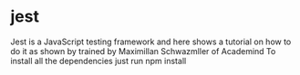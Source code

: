 # jest
Jest is a JavaScript testing framework and here shows a tutorial on how to do it as shown by trained by Maximillan Schwazmller of Academind 
To install all the dependencies just run npm install

